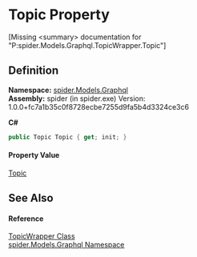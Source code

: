 # Topic Property


\[Missing &lt;summary&gt; documentation for "P:spider.Models.Graphql.TopicWrapper.Topic"\]



## Definition
**Namespace:** <a href="a7324a28-4f46-beaa-9269-26a8fa385391">spider.Models.Graphql</a>  
**Assembly:** spider (in spider.exe) Version: 1.0.0+fc7a1b35c0f8728ecbe7255d9fa5b4d3324ce3c6

**C#**
``` C#
public Topic Topic { get; init; }
```



#### Property Value
<a href="153a582b-2a0d-e792-d072-b28093bdf4a5">Topic</a>

## See Also


#### Reference
<a href="17a5c54c-9563-c88c-0387-c1906c426251">TopicWrapper Class</a>  
<a href="a7324a28-4f46-beaa-9269-26a8fa385391">spider.Models.Graphql Namespace</a>  
